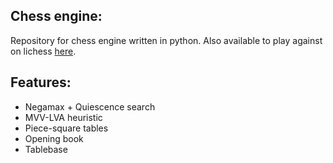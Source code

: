 ## Chess engine:

Repository for chess engine written in python. Also available to play against on lichess [here](https://lichess.org/@/botrachmaninov).

## Features:
* Negamax + Quiescence search
* MVV-LVA heuristic
* Piece-square tables
* Opening book
* Tablebase 
